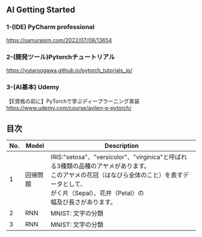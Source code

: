 ## AI Getting Started

### 1-(IDE) PyCharm professional
https://samuraism.com/2022/07/08/13654

### 2-(開発ツール)Pytorchチュートリアル
https://yutaroogawa.github.io/pytorch_tutorials_jp/

### 3-(AI基本) Udemy
【E資格の前に】PyTorchで学ぶディープラーニング実装
https://www.udemy.com/course/avilen-e-pytorch/

## 目次

| No. | Model    | Description                                                                                                                                                                                                        |
| --- | -------- | ------------------------------------------------------------------------------------------------------------------------------------------------------------------------------------------------------------------ |
| 1   | 回帰問題 | IRIS:"setosa"、"versicolor"、"virginica"と呼ばれる3種類の品種のアヤメがあります。<br />このアヤメの花冠（はなびら全体のこと）を表すデータとして、<br/>がく片（Sepal）、花弁（Petal）の<br />幅及び長さがあります。 |
| 2   | RNN      | MNIST: 文字の分類                                                                                                                                                                                                  |
| 3   | RNN      | MNIST: 文字の分類                                                                                                                                                                                                  |
